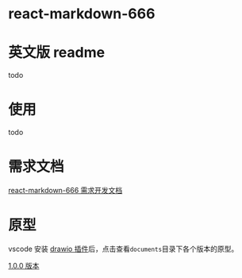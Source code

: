 # react-markdown-666

# 英文版 readme

todo

# 使用

todo

# 需求文档

[react-markdown-666 需求开发文档](https://www.notion.so/xiaochaoshi/react-markdown-666-9362ca2ec9f648a5b12d37fe9410cd8b)

# 原型

vscode 安装 [drawio 插件](https://marketplace.visualstudio.com/items?itemName=eightHundreds.vscode-drawio)后，点击查看`documents`目录下各个版本的原型。

[1.0.0 版本]('./documents/1.0.0/prototype.drawio')
